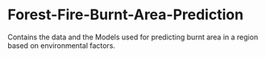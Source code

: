 # Forest-Fire-Burnt-Area-Prediction
Contains the data and the Models used for predicting burnt area in a region based on environmental factors.

